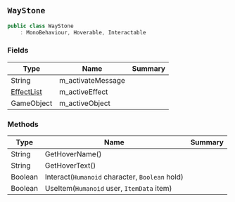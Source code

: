 ## `WayStone`

```csharp
public class WayStone
    : MonoBehaviour, Hoverable, Interactable

```

### Fields

| Type | Name | Summary | 
| --- | --- | --- | 
| String | m_activateMessage |  | 
| [EffectList](./EffectList.md) | m_activeEffect |  | 
| GameObject | m_activeObject |  | 


### Methods

| Type | Name | Summary | 
| --- | --- | --- | 
| String | GetHoverName() |  | 
| String | GetHoverText() |  | 
| Boolean | Interact(`Humanoid` character, `Boolean` hold) |  | 
| Boolean | UseItem(`Humanoid` user, `ItemData` item) |  | 


